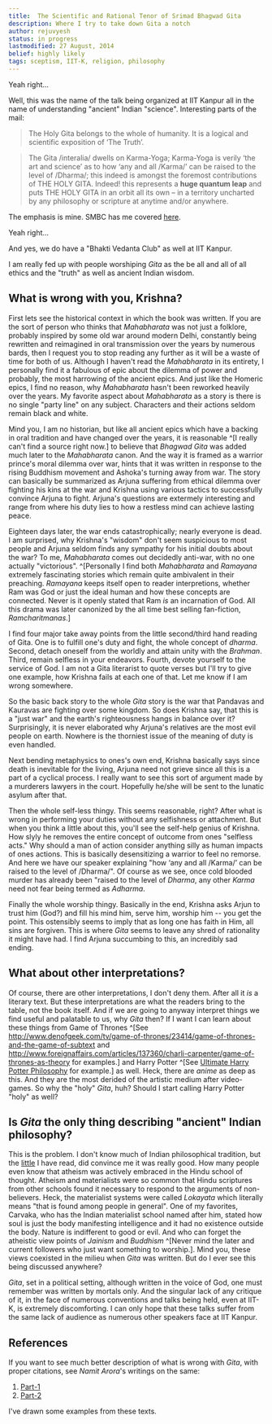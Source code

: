 ```yaml
---
title:  The Scientific and Rational Tenor of Srimad Bhagwad Gita
description: Where I try to take down Gita a notch
author: rejuvyesh
status: in progress
lastmodified: 27 August, 2014
belief: highly likely
tags: sceptism, IIT-K, religion, philosophy
---
```


Yeah right...

Well, this was the name of the talk being organized at IIT Kanpur all in the name of understanding "ancient" Indian "science". Interesting parts of the mail:

> The Holy Gita belongs to the whole of humanity. It is a logical and
> scientific exposition of ‘The Truth’.

> The Gita /interalia/ dwells on Karma-Yoga; Karma-Yoga is verily ‘the
> art and science’ as to how ‘any and all /Karma/’ can be raised to the
> level of /Dharma/; this indeed is amongst the foremost contributions of
> THE HOLY GITA. Indeed! this represents a **huge quantum leap** and puts THE
> HOLY GITA in an orbit all its own – in a territory uncharted by any
> philosophy or scripture at anytime and/or anywhere. 

The emphasis is mine. SMBC has me covered [here](http://www.smbc-comics.com/?id=2628).

Yeah right...

And yes, we do have a "Bhakti Vedanta Club" as well at IIT Kanpur.

I am really fed up with people worshiping _Gita_ as the be all and all of all ethics and the "truth" as well as ancient Indian wisdom.

## What is wrong with you, Krishna?

First lets see the historical context in which the book was written. If you are the sort of person who thinks that _Mahabharata_ was not just a folklore, probably inspired by some old war around modern Delhi, constantly being rewritten and reimagined in oral transmission over the years by numerous bards, then I request you to stop reading any further as it will be a waste of time for both of us. Although I haven't read the _Mahabharata_ in its entirety, I personally find it a fabulous of epic about the dilemma of power and probably, the most harrowing of the ancient epics. And just like the Homeric epics, I find no reason, why _Mahabharata_ hasn't been reworked heavily over the years. My favorite aspect about _Mahabharata_ as a story is there is no single "party line" on any subject. Characters and their actions seldom remain black and white.

Mind you, I am no historian, but like all ancient epics which have a backing in oral tradition and have changed over the years, it is reasonable ^[I really can't find a source right now.] to believe that _Bhagwad Gita_ was added much later to the _Mahabharata_ canon. And the way it is framed as  a warrior prince's moral dilemma over war, hints that it was written in response to the rising Buddhism movement and Ashoka's turning away from war. The story can basically be summarized as Arjuna suffering from ethical dilemma over fighting his kins at the war and Krishna using various tactics to successfully convince Arjuna to fight. Arjuna's questions are extermely interesting and range from where his duty lies to how a restless mind can achieve lasting peace.

Eighteen days later, the war ends catastrophically; nearly everyone is dead. I am surprised, why Krishna's "wisdom" don't seem suspicious to most people and Arjuna seldom finds any sympathy for his initial doubts about the war? To me, _Mahabharata_ comes out decidedly anti-war, with no one actually "victorious". ^[Personally I find both _Mahabharata_ and _Ramayana_ extremely fascinating stories which remain quite ambivalent in their preaching. _Ramayana_ keeps itself open to reader interpretions, whether Ram was God or just the ideal human and how these concepts are connected. Never is it openly stated that Ram _is_ an incarnation of God. All this drama was later canonized by the all time best selling fan-fiction, _Ramcharitmanas_.]

I find four major take away points from the little second/third hand reading of Gita. One is to fulfill one's duty and fight, the whole concept of _dharma_. Second, detach oneself from the worldly and attain unity with the _Brahman_. Third, remain selfless in your endeavors. Fourth, devote yourself to the service of God. I am not a Gita literarist to quote verses but I'll try to give one example, how Krishna fails at each one of that. Let me know if I am wrong somewhere.

So the basic back story to the whole _Gita_ story is the war that Pandavas and Kauravas are fighting over some kingdom. So does Krishna say, that this is a "just war" and the earth's righteousness hangs in balance over it? Surprisingly, it is never elaborated why Arjuna's relatives are the most evil people on earth. Nowhere is the thorniest issue of the meaning of duty is even handled.

Next bending metaphysics to ones's own end, Krishna basically says since death is inevitable for the living, Arjuna need not grieve since all this is a part of a cyclical process. I really want to see this sort of argument made by a murderers lawyers in the court. Hopefully he/she will be sent to the lunatic asylum after that.

Then the whole self-less thingy. This seems reasonable, right? After what is wrong in performing your duties without any selfishness or attachment. But when you think a little about this, you'll see the self-help genius of Krishna. How slyly he removes the entire concept of outcome from ones "selfless acts." Why should a man of action consider anything silly as human impacts of ones actions. This is basically desensitizing a warrior to feel no remorse. And here we have our speaker explaining "how ‘any and all /Karma/’ can be raised to the
level of /Dharma/". Of course as we see, once cold blooded murder has already been "raised to the level of _Dharma_, any other _Karma_ need not fear being termed as _Adharma_.

Finally the whole worship thingy. Basically in the end, Krishna asks Arjun to trust him (God?) and fill his mind him, serve him, worship him -- you get the point. This ostensibly seems to imply that as long one has faith in Him, all sins are forgiven. This is where _Gita_ seems to leave any shred of rationality it might have had. I find Arjuna succumbing to this, an incredibly sad ending.

## What about other interpretations?

Of course, there are other interpretations, I don't deny them. After all it _is_ a literary text. But these interpretations are what the readers bring to the table, not the book itself. And if we are going to anyway interpret things we find useful and palatable to us, why _Gita_ then? If I want I can learn about these things from Game of Thrones ^[See <http://www.denofgeek.com/tv/game-of-thrones/23414/game-of-thrones-and-the-game-of-subtext> and <http://www.foreignaffairs.com/articles/137360/charli-carpenter/game-of-thrones-as-theory> for examples.] and Harry Potter ^[See [Ultimate Harry Potter Philosophy](http://www.amazon.com/The-Ultimate-Harry-Potter-Philosophy/dp/0470398256) for example.] as well. Heck, there are _anime_ as deep as this. And they are the most derided of the artistic medium after video-games. So why the "holy" _Gita_, huh? Should I start calling Harry Potter "holy" as well?

## Is _Gita_ the only thing describing "ancient" Indian philosophy?

This is the problem. I don't know much of Indian philosophical tradition, but the [little](http://lukemuehlhauser.com/ancient-indian-philosophy-a-painless-introduction/) I have read, did convince me it was really good. How many people even know that atheism was actively embraced in the Hindu school of thought. Atheism and materialists were so common that Hindu scriptures from other schools found it necessary to respond to the arguments of non-believers. Heck, the materialist systems were called _Lokayata_ which literally means "that is found among people in general". One of my favorites, Carvaka, who has the Indian materialist school named after him, stated how soul is just the body manifesting intelligence and it had no existence outside the body. Nature is indifferent to good or evil. And who can forget the atheistic view points of _Jainism_ and _Buddhism_ ^[Never mind the later and current followers who just want something to worship.]. Mind you, these views coexisted in the milieu when _Gita_ was written. But do I ever see this being discussed anywhere?

_Gita_, set in a political setting, although written in the voice of God, one must remember was written by mortals only. And the singular lack of any critique of it, in the face of numerous conventions and talks being held, even at IIT-K, is extremely discomforting. I can only hope that these talks suffer from the same lack of audience as numerous other speakers face at IIT Kanpur. 


## References

If you want to see much better description of what is wrong with _Gita_, with proper citations, see _Namit Arora_'s writings on the same:

1. [Part-1](http://www.shunya.net/Text/Blog/BhagavadGita.htm)
2. [Part-2](http://www.shunya.net/Text/Blog/BhagavadGita2.htm)

I've drawn some examples from these texts.





